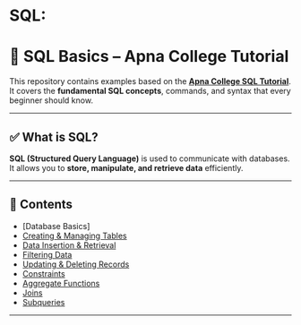 # SQL:

# 📘 SQL Basics – Apna College Tutorial

This repository contains examples based on the **[Apna College SQL Tutorial](https://www.youtube.com/watch?v=hlGoQC332VM&t=1005s)**.  
It covers the **fundamental SQL concepts**, commands, and syntax that every beginner should know.

---

## ✅ What is SQL?

**SQL (Structured Query Language)** is used to communicate with databases.  
It allows you to **store, manipulate, and retrieve data** efficiently.

---

## 📂 Contents
- [Database Basics]
- [Creating & Managing Tables](#creating--managing-tables)
- [Data Insertion & Retrieval](#data-insertion--retrieval)
- [Filtering Data](#filtering-data)
- [Updating & Deleting Records](#updating--deleting-records)
- [Constraints](#constraints)
- [Aggregate Functions](#aggregate-functions)
- [Joins](#joins)
- [Subqueries](#subqueries)

---


